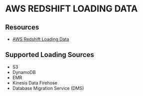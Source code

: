 # AWS REDSHIFT LOADING DATA


## Resources

- [AWS Redshift Loading Data](https://docs.aws.amazon.com/redshift/latest/dg/t_Loading_data.html)

## Supported Loading Sources

- S3
- DynamoDB
- EMR
- Kinesis Data Firehose
- Database Migration Service (DMS)